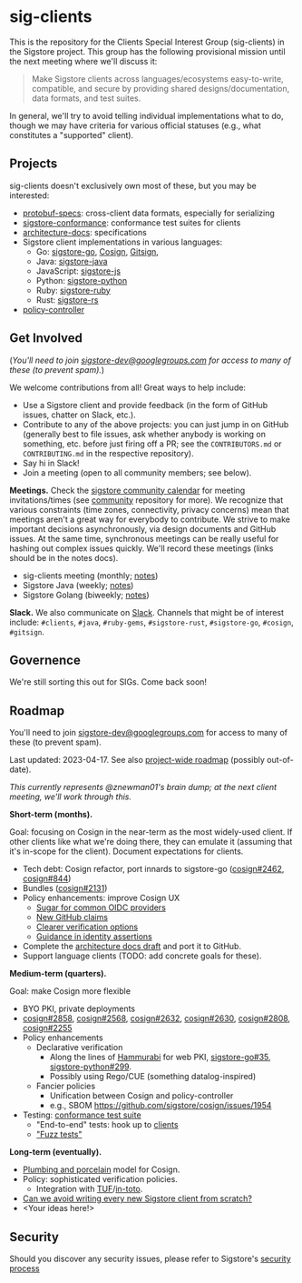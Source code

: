 # sig-clients

This is the repository for the Clients Special Interest Group (sig-clients) in
the Sigstore project. This group has the following provisional mission until the
next meeting where we'll discuss it:

> Make Sigstore clients across languages/ecosystems easy-to-write, compatible,
> and secure by providing shared designs/documentation, data formats, and test
> suites.

In general, we'll try to avoid telling individual implementations what to do,
though we may have criteria for various official statuses (e.g., what
constitutes a "supported" client).

## Projects

sig-clients doesn't exclusively own most of these, but you may be interested:

- [protobuf-specs](https://github.com/sigstore/protobuf-specs): cross-client data formats, especially for serializing 
- [sigstore-conformance](https://github.com/sigstore/sigstore-conformance): conformance test suites for clients
- [architecture-docs](https://github.com/sigstore/architecture-docs]): specifications
- Sigstore client implementations in various languages:
  - Go: [sigstore-go](https://github.com/sigstore/sigstore-go), [Cosign](https://github.com/sigstore/cosign), [Gitsign](https://github.com/sigstore/gitsign),
  - Java: [sigstore-java](https://github.com/sigstore/sigstore-java)
  - JavaScript: [sigstore-js](https://github.com/sigstore/sigstore-js)
  - Python: [sigstore-python](https://github.com/sigstore/sigstore-python)
  - Ruby: [sigstore-ruby](https://github.com/sigstore/sigstore-ruby)
  - Rust: [sigstore-rs](https://github.com/sigstore/sigstore-rs)
- [policy-controller](https://github.com/sigstore/policy-controller)

## Get Involved

(*You'll need to join [sigstore-dev@googlegroups.com](https://groups.google.com/g/sigstore-dev) for access to many of these (to prevent spam).*)

We welcome contributions from all! Great ways to help include:

- Use a Sigstore client and provide feedback (in the form of GitHub issues, chatter on Slack, etc.).
- Contribute to any of the above projects: you can just jump in on GitHub (generally best to file issues, ask whether anybody is working on something, etc. before just firing off a PR; see the `CONTRIBUTORS.md` or `CONTRIBUTING.md` in the respective repository).
- Say hi in Slack!
- Join a meeting (open to all community members; see below).

**Meetings.** Check the [sigstore community calendar](https://calendar.google.com/calendar/u/0?cid=ZnE0a2dvbTJjZTQzaG5jbmJjZmphMmNrMjBAZ3JvdXAuY2FsZW5kYXIuZ29vZ2xlLmNvbQ) for meeting invitations/times (see [community](https://github.com/sigstore/community) repository for more). We recognize that various constraints (time zones, connectivity, privacy concerns) mean that meetings aren't a great way for everybody to contribute. We strive to make important decisions asynchronously, via design documents and GitHub issues. At the same time, synchronous meetings can be really useful for hashing out complex issues quickly. We'll record these meetings (links should be in the notes docs).

- sig-clients meeting (monthly; [notes](https://docs.google.com/document/d/1PNbBZSG3QC8hWVYBx6YDppaXwmSLDfx7t66ECaGa8y4/edit#heading=h.hb09y2f8i7to))
- Sigstore Java (weekly; [notes](https://docs.google.com/document/d/1R7mL-IUrc2Z_LuOIvwDWshVuPQS_2VNE_cIQx4Oy5zw/edit))
- Sigstore Golang (biweekly; [notes](https://docs.google.com/document/d/1EcJIhqSS9E86cHAQXaXiu2_r1s0kNbHz4uLLwwGo-vw/edit#heading=h.td0phy2bwk06))

**Slack.** We also communicate on [Slack](https://links.sigstore.dev/slack-invite). Channels that might be of interest include: `#clients`, `#java`, `#ruby-gems`, `#sigstore-rust`, `#sigstore-go`, `#cosign`, `#gitsign`.

## Governence

We're still sorting this out for SIGs. Come back soon!

## Roadmap

You'll need to join [sigstore-dev@googlegroups.com](https://groups.google.com/g/sigstore-dev) for access to many of these (to prevent spam).

Last updated: 2023-04-17. See also [project-wide roadmap](https://github.com/sigstore/community/blob/main/ROADMAP.md) (possibly out-of-date).

*This currently represents @znewman01's brain dump; at the next client meeting, we'll work through this.*

**Short-term (months).**

Goal: focusing on Cosign in the near-term as the most widely-used client. If
other clients like what we're doing there, they can emulate it (assuming that
it's in-scope for the client). Document expectations for clients.

- Tech debt: Cosign refactor, port innards to sigstore-go ([cosign#2462](https://github.com/sigstore/cosign/issues/2462), [cosign#844](https://github.com/sigstore/cosign/issues/844))
- Bundles ([cosign#2131](https://github.com/sigstore/cosign/issues/2131))
- Policy enhancements: improve Cosign UX
  - [Sugar for common OIDC providers](https://github.com/sigstore/cosign/issues/2838)
  - [New GitHub claims](https://github.com/sigstore/cosign/issues/2719)
  - [Clearer verification options](https://github.com/sigstore/cosign/issues/2648)
  - [Guidance in identity assertions](https://github.com/sigstore/cosign/issues/2804)
- Complete the [architecture docs draft](https://docs.google.com/document/d/1-OccxmZwkZZItrfOnO3RP8gku6nRbtJpth1mSW3U1Cc/edit) and port it to GitHub.
- Support language clients (TODO: add concrete goals for these).

**Medium-term (quarters).**

Goal: make Cosign more flexible 

- BYO PKI, private deployments
- [cosign#2858](https://github.com/sigstore/cosign/issues/2858), [cosign#2568](https://github.com/sigstore/cosign/issues/2568), [cosign#2632](https://github.com/sigstore/cosign/issues/2632), [cosign#2630](https://github.com/sigstore/cosign/issues/2630), [cosign#2808](https://github.com/sigstore/cosign/issues/2808), [cosign#2255](https://github.com/sigstore/cosign/issues/2255)
- Policy enhancements
  - Declarative verification
    - Along the lines of [Hammurabi](https://hammurabi.jameslarisch.com/) for web PKI, [sigstore-go#35](https://github.com/sigstore/sigstore-go/issues/35), [sigstore-python#299](https://github.com/sigstore/sigstore-python/pull/299).
    - Possibly using Rego/CUE (something datalog-inspired)
  - Fancier policies
    - Unification between Cosign and policy-controller
    - e.g., SBOM https://github.com/sigstore/cosign/issues/1954
- Testing: [conformance test suite](https://github.com/sigstore/sigstore-conformance)
  - "End-to-end" tests: hook up to [clients](https://github.com/sigstore/sigstore-conformance/issues/61)
  - ["Fuzz tests"](https://github.com/sigstore/sigstore-conformance/issues/64)

**Long-term (eventually).**

- [Plumbing and porcelain](https://git-scm.com/book/en/v2/Git-Internals-Plumbing-and-Porcelain) model for Cosign.
- Policy: sophisticated verification policies.
  - Integration with [TUF](https://theupdateframework.com/)/[in-toto](https://in-toto.io/).
- [Can we avoid writing every new Sigstore client from scratch?](https://docs.google.com/document/d/1xrnvZr9o7utL8xtgT-heKVWAk0aOagjg2YB5Onarzxk/edit)
- <Your ideas here!>


## Security

Should you discover any security issues, please refer to Sigstore's [security
process](https://github.com/sigstore/community/blob/main/SECURITY.md)
